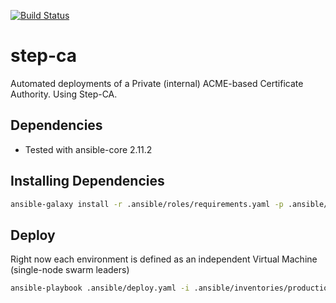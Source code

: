 [![Build Status](https://drone.kiwi-labs.net/api/badges/Diesel-Net/step-ca/status.svg)](https://drone.kiwi-labs.net/Diesel-Net/step-ca)

# step-ca
Automated deployments of a Private (internal) ACME-based Certificate Authority. Using Step-CA.

## Dependencies
- Tested with ansible-core 2.11.2

## Installing Dependencies
```bash
ansible-galaxy install -r .ansible/roles/requirements.yaml -p .ansible/roles --force
```

## Deploy
Right now each environment is defined as an independent Virtual Machine (single-node swarm leaders)
```bash
ansible-playbook .ansible/deploy.yaml -i .ansible/inventories/production/hosts --vault-id ~/.tokens/master_id
```
